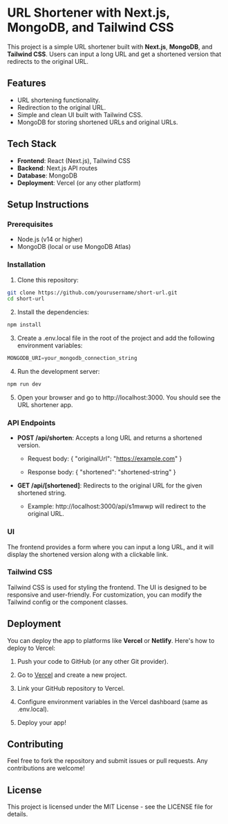 
# URL Shortener with Next.js, MongoDB, and Tailwind CSS

This project is a simple URL shortener built with **Next.js**, **MongoDB**, and **Tailwind CSS**. Users can input a long URL and get a shortened version that redirects to the original URL.

## Features

- URL shortening functionality.
- Redirection to the original URL.
- Simple and clean UI built with Tailwind CSS.
- MongoDB for storing shortened URLs and original URLs.

## Tech Stack

- **Frontend**: React (Next.js), Tailwind CSS
- **Backend**: Next.js API routes
- **Database**: MongoDB
- **Deployment**: Vercel (or any other platform)

## Setup Instructions

### Prerequisites

- Node.js (v14 or higher)
- MongoDB (local or use MongoDB Atlas)

### Installation

1. Clone this repository:

```bash
git clone https://github.com/yourusername/short-url.git
cd short-url
```

2. Install the dependencies:

```javascript
npm install
```

3. Create a .env.local file in the root of the project and add the following environment variables:

```javascript
MONGODB_URI=your_mongodb_connection_string
```

4. Run the development server:

```bash
npm run dev
```

5.  Open your browser and go to http://localhost:3000. You should see the URL shortener app.
    

### API Endpoints

*   **POST /api/shorten**: Accepts a long URL and returns a shortened version.
    
    *   Request body: { "originalUrl": "https://example.com" }
        
    *   Response body: { "shortened": "shortened-string" }
        
*   **GET /api/\[shortened\]**: Redirects to the original URL for the given shortened string.
    
    *   Example: http://localhost:3000/api/s1mwwp will redirect to the original URL.
        

### UI

The frontend provides a form where you can input a long URL, and it will display the shortened version along with a clickable link.

### Tailwind CSS

Tailwind CSS is used for styling the frontend. The UI is designed to be responsive and user-friendly. For customization, you can modify the Tailwind config or the component classes.

Deployment
----------

You can deploy the app to platforms like **Vercel** or **Netlify**. Here's how to deploy to Vercel:

1.  Push your code to GitHub (or any other Git provider).
    
2.  Go to [Vercel](https://vercel.com/) and create a new project.
    
3.  Link your GitHub repository to Vercel.
    
4.  Configure environment variables in the Vercel dashboard (same as .env.local).
    
5.  Deploy your app!
    

Contributing
------------

Feel free to fork the repository and submit issues or pull requests. Any contributions are welcome!

License
-------

This project is licensed under the MIT License - see the LICENSE file for details.